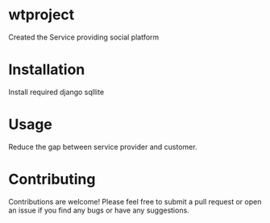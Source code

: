 # wtproject
Created the Service providing social platform

# Installation
Install required django
sqllite

# Usage
Reduce the gap between service provider and customer.

# Contributing
Contributions are welcome! Please feel free to submit a pull request or open an issue if you find any bugs or have any suggestions.
